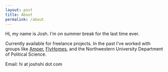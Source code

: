 ```yaml
---
layout: post
title: About
permalink: /about
---
```

Hi, my name is Josh. I'm on summer break for the last time ever.

Currently available for freelance projects. In the past I've worked with groups like [Amper](https://www.amper.xyz), [FlyHomes](https://www.flyhomes.com), and the Northwestern University Department of Political Science.

Email: hi at joshshi dot com